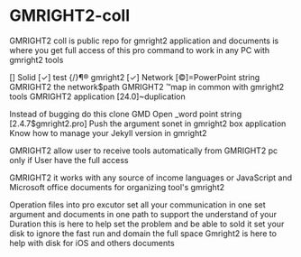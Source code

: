 # GMRIGHT2-coll
GMRIGHT2 coll is public repo for gmright2  application and documents is where you get full access of this pro command to work in any PC with gmright2 tools

[] Solid
[✓] test
{/}¶® gmright2 [✓]
Network [©]=PowerPoint string
GMRIGHT2 the network$path
GMRIGHT2 ™map in common with gmright2 tools
GMRIGHT2 application [24.0]~duplication

Instead of bugging do this clone GMD
Open _word point string [2.4.7$gmright2.pro]
Push the argument sonet in gmright2 box application
Know how to manage your Jekyll version in gmright2

GMRIGHT2 allow user to receive tools automatically from GMRIGHT2 pc only if 
User have the full access 


GMRIGHT2 it works with any source of income languages or JavaScript and Microsoft office documents for organizing tool's gmright2


Operation files into pro excutor set all your communication in one set argument and documents in one path to support the understand of your 
Duration this is here to help set the problem and be able to sold it set your disk to ignore the fast run and domain the full space 
Gmright2 is here to help with disk for iOS and others documents 
